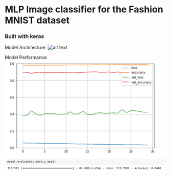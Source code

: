 
# MLP Image classifier for the Fashion MNIST dataset

<h3>Built with keras</h3> 

Model Architecture:
![alt text](https://github.com/leeyinghern/Fashion_MNIST_MLP/master/Images/model_archi.png?raw=true)

Model Performance
![alt text](https://github.com/leeyinghern/Fashion_MNIST_MLP/blob/master/Images/performance.png?raw=true)
![alt text](https://github.com/leeyinghern/Fashion_MNIST_MLP/blob/master/Images/test_set_perf.png?raw=true)

